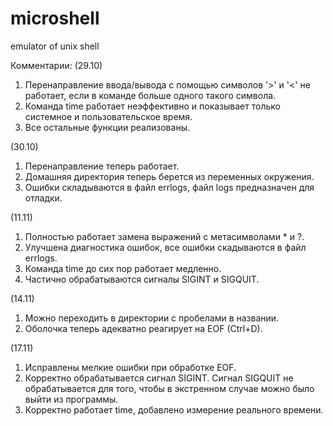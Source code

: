 # microshell
emulator of unix shell

Комментарии:
(29.10)
1. Перенаправление ввода/вывода с помощью символов '>' и '<' не работает, если в команде больше одного такого символа.
2. Команда time работает неэффективно и показывает только системное и пользовательское время.
3. Все остальные функции реализованы.

(30.10)
1. Перенаправление теперь работает.
2. Домашняя директория теперь берется из переменных окружения.
3. Ошибки складываются в файл errlogs, файл logs предназначен для отладки.

(11.11)
1. Полностью работает замена выражений с метасимволами * и ?.
2. Улучшена диагностика ошибок, все ошибки скадываются в файл errlogs.
3. Команда time до сих пор работает медленно.
4. Частично обрабатываются сигналы SIGINT и SIGQUIT.

(14.11)
1. Можно переходить в директории с пробелами в названии.
2. Оболочка теперь адекватно реагирует на EOF (Ctrl+D).

(17.11)
1. Исправлены мелкие ошибки при обработке EOF.
2. Корректно обрабатывается сигнал SIGINT. Сигнал SIGQUIT не обрабатывается для того, чтобы в экстренном случае можно было выйти из программы.
3. Корректно работает time, добавлено измерение реального времени.
